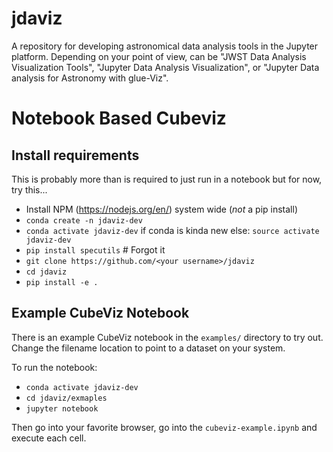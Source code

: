 # jdaviz

A repository for developing astronomical data analysis tools in the Jupyter
platform. Depending on your point of view, can be "JWST Data Analysis
Visualization Tools", "Jupyter Data Analysis Visualization", or "Jupyter Data
analysis for Astronomy with glue-Viz".


# Notebook Based Cubeviz

## Install requirements

This is probably more than is required to just run in a notebook but for now, try this...

  * Install NPM (https://nodejs.org/en/) system wide (*not* a pip install)
  * `conda create -n jdaviz-dev`
  * `conda activate jdaviz-dev`  if conda is kinda new else: `source activate jdaviz-dev`
  * `pip install specutils`  # Forgot it
  * `git clone https://github.com/<your username>/jdaviz`
  * `cd jdaviz`
  * `pip install -e .`

## Example CubeViz Notebook

There is an example CubeViz notebook in the `examples/` directory to try out.  Change the filename location to point to 
a dataset on your system.

To run the notebook:
  * `conda activate jdaviz-dev`
  * `cd jdaviz/exmaples`
  * `jupyter notebook`
  
Then go into your favorite browser, go into the `cubeviz-example.ipynb` and execute each cell.
